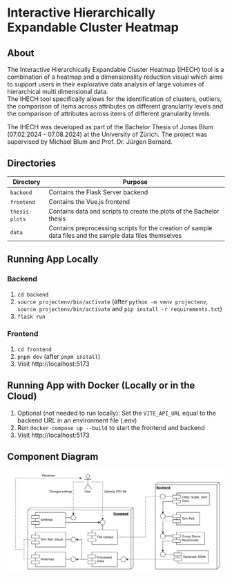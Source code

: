 # Interactive Hierarchically Expandable Cluster Heatmap

## About

The Interactive Hierarchically Expandable Cluster Heatmap (IHECH) tool is a combination of a heatmap and a dimensionality reduction visual which aims to support users in their explorative data analysis of large volumes of hierarchical multi dimensional data. <br>
The IHECH tool specifically allows for the identification of clusters, outliers, the comparison of items across attributes on different granularity levels and the comparison of attributes across items of different granularity levels.

The IHECH was developed as part of the Bachelor Thesis of Jonas Blum (07.02.2024 - 07.08.2024) at the University of Zürich. The project was supervised by Michael Blum and Prof. Dr. Jürgen Bernard.

## Directories

| Directory      | Purpose                                                                                                   |
| -------------- | --------------------------------------------------------------------------------------------------------- |
| `backend`      | Contains the Flask Server backend                                                                         |
| `frontend`     | Contains the Vue.js frontend                                                                              |
| `thesis-plots` | Contains data and scripts to create the plots of the Bachelor thesis                                      |
| `data`         | Contains preprocessing scripts for the creation of sample data files and the sample data files themselves |

## Running App Locally

### Backend

1. `cd backend`
2. `source projectenv/bin/activate` (after `python -m venv projectenv`, `source projectenv/bin/activate` and `pip install -r requirements.txt`)
3. `flask run`

### Frontend

1. `cd frontend`
2. `pnpm dev` (after `pnpm install`)
3. Visit http://localhost:5173

## Running App with Docker (Locally or in the Cloud)

1.  Optional (not needed to run locally): Set the `VITE_API_URL` equal to the backend URL in an environment file (.env)
2.  Run `docker-compose up --build` to start the frontend and backend
3.  Visit http://localhost:5173

## Component Diagram

<img src="thesis-plots/component_diagram.png" alt="Component Diagram" width="1000"/>
